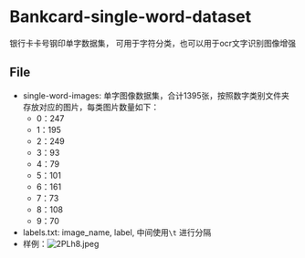 # Bankcard-single-word-dataset
银行卡卡号钢印单字数据集， 可用于字符分类，也可以用于ocr文字识别图像增强

## File
* single-word-images: 单字图像数据集，合计1395张，按照数字类别文件夹存放对应的图片，每类图片数量如下：
    * 0：247
    * 1：195
    * 2：249
    * 3：93
    * 4：79
    * 5：101
    * 6：161
    * 7：73
    * 8：108
    * 9：70 
* labels.txt: image_name, label, 中间使用`\t` 进行分隔
* 样例：![2PLh8.jpeg](https://i.328888.xyz/2023/01/17/2PLh8.jpeg)